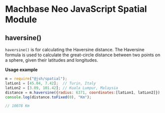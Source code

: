 # Machbase Neo JavaScript Spatial Module

## haversine()

`haversine()` is for calculating the Haversine distance.
The Haversine formula is used to calculate the great-circle distance
between two points on a sphere, given their latitudes and longitudes.

**Usage example**

```js
m = require("@jsh/spatial");
latLon1 = [45.04, 7.42];  // Turin, Italy
latLon2 = [3.09, 101.42]; // Kuala Lumpur, Malaysia
distance = m.haversine({radius: 6371, coordinates:[latLon1, latLon2]})
console.log(distance.toFixed(0), "Km");

// 10078 Km
```